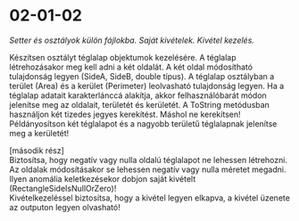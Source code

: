 # 02-01-02
*Setter és osztályok külön fájlokba. Saját kivételek. Kivétel kezelés.*


Készítsen osztályt téglalap objektumok kezelésére. A téglalap létrehozásakor meg kell adni a két oldalát. A két oldal módosítható tulajdonság legyen (SideA, SideB, double típus). A téglalap osztályban a terület (Area) és a kerület (Perimeter) leolvasható tulajdonság legyen. Ha a téglalap adatait karakterlánccá alakítja, akkor felhasználóbarát módon jelenítse meg az oldalait, területét és kerületét. A ToString metódusban használjon két tizedes jegyes kerekítést. Máshol ne kerekítsen!
Példányosítson két téglalapot és a nagyobb területű téglalapnak jelenítse meg a kerületét!

[második rész]  
Biztosítsa, hogy negatív vagy nulla oldalú téglalapot ne lehessen létrehozni. Az oldalak módosításakor se lehessen negatív vagy nulla méretet megadni. Ilyen anomália keletkezésekor dobjon saját kivételt (RectangleSideIsNullOrZero)!  
Kivételkezeléssel biztosítsa, hogy a kivétel legyen elkapva, a kivétel üzenete az outputon legyen olvasható!

